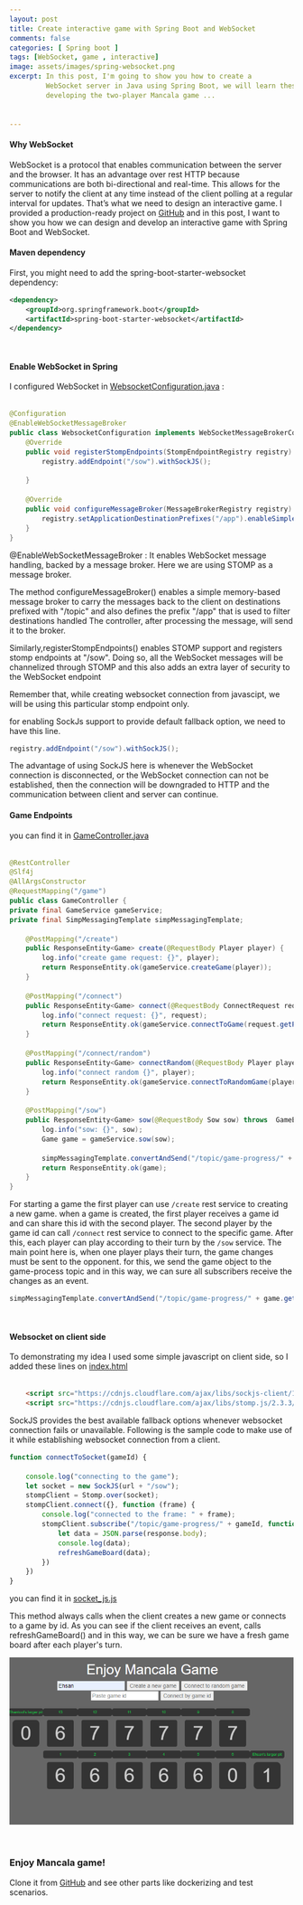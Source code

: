 ```yaml
---
layout: post
title: Create interactive game with Spring Boot and WebSocket
comments: false
categories: [ Spring boot ]
tags: [WebSocket, game , interactive]
image: assets/images/spring-websocket.png
excerpt: In this post, I'm going to show you how to create a 
         WebSocket server in Java using Spring Boot, we will learn these together while 
         developing the two-player Mancala game ...


---
```


#### Why WebSocket
WebSocket is a protocol that enables communication between the server and the browser. 
It has an advantage over rest HTTP because communications are both bi-directional and real-time. 
This allows for the server to notify the client at any time instead of the client polling at a regular interval for updates. 
That’s what we need to design an interactive game. I provided a production-ready project
 on 
[GitHub](https://github.com/EhsanAsaDev/mancala-game/)
and in this post, I want to show you how we can design and develop an interactive game with Spring Boot and WebSocket.


#### Maven dependency
First, you might need to add the spring-boot-starter-websocket dependency:

```xml
<dependency>
    <groupId>org.springframework.boot</groupId>
    <artifactId>spring-boot-starter-websocket</artifactId>
</dependency>
``` 
<br/>

#### Enable WebSocket in Spring
I configured  WebSocket  in [WebsocketConfiguration.java](https://github.com/EhsanAsaDev/mancala-game/blob/main/src/main/java/ex/com/challenge/config/WebsocketConfiguration.java) :

```java

@Configuration
@EnableWebSocketMessageBroker
public class WebsocketConfiguration implements WebSocketMessageBrokerConfigurer {
    @Override
    public void registerStompEndpoints(StompEndpointRegistry registry) {
        registry.addEndpoint("/sow").withSockJS();

    }

    @Override
    public void configureMessageBroker(MessageBrokerRegistry registry) {
        registry.setApplicationDestinationPrefixes("/app").enableSimpleBroker("/topic");
    }
}
``` 

@EnableWebSocketMessageBroker : It enables WebSocket message handling, backed by a message broker. Here we are using
STOMP as a message broker.

The method configureMessageBroker() enables a simple memory-based message broker to carry the messages back to the
client on destinations prefixed with "/topic" and also 
defines the prefix "/app" that is used to filter destinations handled The controller, after processing the message, will send it to the broker.

Similarly,registerStompEndpoints() enables STOMP support and registers stomp endpoints at "/sow". Doing so, all the 
WebSocket messages will be channelized through STOMP and this also adds an extra layer of security to the WebSocket endpoint

Remember that, while creating websocket connection from javascipt, we will be using this particular stomp endpoint only.

for enabling SockJs support to provide default fallback option, we need to have this line.
```java
registry.addEndpoint("/sow").withSockJS();
``` 

The advantage of using SockJS here is whenever the WebSocket connection is disconnected, 
or the WebSocket connection can not be established, then the connection will be downgraded to 
HTTP and the communication between client and server can continue.


#### Game Endpoints
you can find it in [GameController.java ](https://github.com/EhsanAsaDev/mancala-game/blob/main/src/main/java/ex/com/challenge/controller/GameController.java)

```java

@RestController
@Slf4j
@AllArgsConstructor
@RequestMapping("/game")
public class GameController {
private final GameService gameService;
private final SimpMessagingTemplate simpMessagingTemplate;

    @PostMapping("/create")
    public ResponseEntity<Game> create(@RequestBody Player player) {
        log.info("create game request: {}", player);
        return ResponseEntity.ok(gameService.createGame(player));
    }

    @PostMapping("/connect")
    public ResponseEntity<Game> connect(@RequestBody ConnectRequest request) throws GameException {
        log.info("connect request: {}", request);
        return ResponseEntity.ok(gameService.connectToGame(request.getPlayer(), request.getGameId()));
    }

    @PostMapping("/connect/random")
    public ResponseEntity<Game> connectRandom(@RequestBody Player player) throws GameException{
        log.info("connect random {}", player);
        return ResponseEntity.ok(gameService.connectToRandomGame(player));
    }

    @PostMapping("/sow")
    public ResponseEntity<Game> sow(@RequestBody Sow sow) throws  GameException {
        log.info("sow: {}", sow);
        Game game = gameService.sow(sow);

        simpMessagingTemplate.convertAndSend("/topic/game-progress/" + game.getId(), game);
        return ResponseEntity.ok(game);
    }
}
``` 


For starting a game the first player can use `/create` rest service to creating a new game. when a game is created, the first player receives a game id and can share this id with the second player. The second player by the game id can call `/connect` rest service to connect to the specific game. After this, each player can play according to their turn by the `/sow` service.
The main point here is, when one player plays their turn, the game changes must be sent to the opponent. for this, we send the game object to the game-process topic and in this way, we can sure all subscribers receive the changes as an event.

```java
simpMessagingTemplate.convertAndSend("/topic/game-progress/" + game.getId(), game);
``` 
<br/>



#### Websocket on client side
To demonstrating my idea I used some simple javascript on client side, so I added these lines on
[index.html ](https://github.com/EhsanAsaDev/mancala-game/blob/main/src/main/resources/static/index.html)

```html

    <script src="https://cdnjs.cloudflare.com/ajax/libs/sockjs-client/1.4.0/sockjs.js"></script>
    <script src="https://cdnjs.cloudflare.com/ajax/libs/stomp.js/2.3.3/stomp.min.js"></script>
```

SockJS provides the best available fallback options whenever websocket connection fails or unavailable.
Following is the sample code to make use of it while establishing websocket connection from a client.

```js
function connectToSocket(gameId) {

    console.log("connecting to the game");
    let socket = new SockJS(url + "/sow");
    stompClient = Stomp.over(socket);
    stompClient.connect({}, function (frame) {
        console.log("connected to the frame: " + frame);
        stompClient.subscribe("/topic/game-progress/" + gameId, function (response) {
            let data = JSON.parse(response.body);
            console.log(data);
            refreshGameBoard(data);
        })
    })
}
```

you can find it in [socket_js.js ](https://github.com/EhsanAsaDev/mancala-game/blob/main/src/main/resources/static/js/socket_js.js)

This method always calls when the client creates a new game or connects to a game by id.
As you can see if the client receives an event, calls refreshGameBoard() and in this way,
we can be sure we have a fresh game board after each player's turn.

![Mancala game](/assets/images/spring-websocket-mancala-game.png)

<br/>

### Enjoy Mancala game!
Clone it from 
[GitHub](https://github.com/EhsanAsaDev/mancala-game/)
and see other parts like dockerizing and test scenarios.